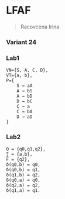 # LFAF
>Racovcena Irina

### Variant 24
### Lab1
```
VN={S, A, C, D},
VT={a, b}, 
P={ 
    S → aA     
    A → bS    
    A → bD   
    D → bC    
    C → a   
    C → bA   
    D → aD
}
```
### Lab2

```
Q = {q0,q1,q2},
∑ = {a,b},
F = {q2},
δ(q0,b) = q0,
δ(q0,b) = q1,
δ(q1,b) = q2,
δ(q0,a) = q0,
δ(q2,a) = q2,
δ(q1,a) = q1.
```